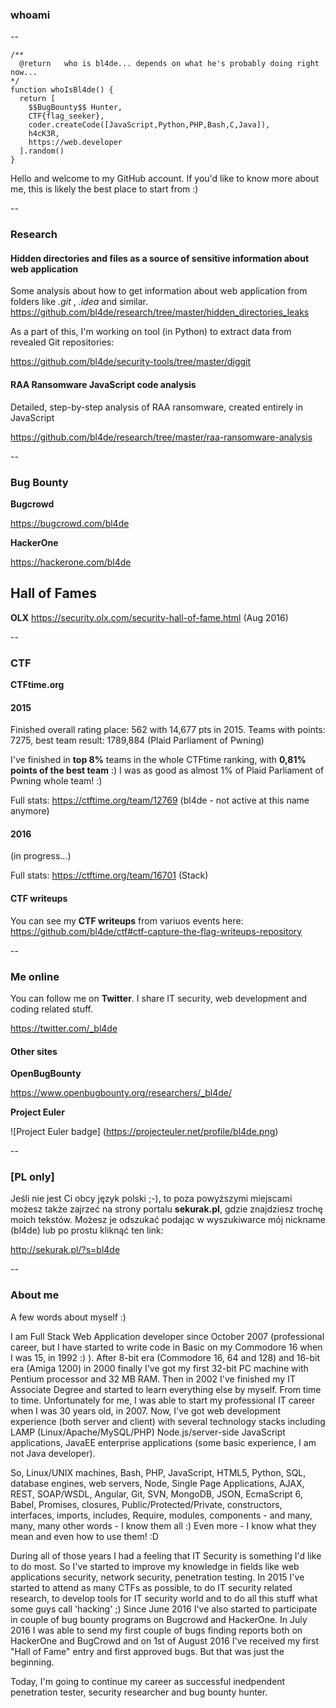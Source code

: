 
### whoami
--

```
/**
  @return   who is bl4de... depends on what he's probably doing right now...
*/
function whoIsBl4de() {
  return [
    $$BugBounty$$ Hunter, 
    CTF{flag_seeker}, 
    coder.createCode([JavaScript,Python,PHP,Bash,C,Java]), 
    h4cK3R, 
    https://web.developer
  ].random()
}
```
Hello and welcome to my GitHub account.
If you'd like to know more about me, this is likely the best place to start from :)

--

### Research

#### Hidden directories and files as a source of sensitive information about web application

Some analysis about how to get information about web application from folders like _.git_ , _.idea_ and similar.
https://github.com/bl4de/research/tree/master/hidden_directories_leaks

As a part of this, I'm working on tool (in Python) to extract data from revealed Git repositories:

https://github.com/bl4de/security-tools/tree/master/diggit

#### RAA Ransomware JavaScript code analysis

Detailed, step-by-step analysis of RAA ransomware, created entirely in JavaScript

https://github.com/bl4de/research/tree/master/raa-ransomware-analysis

--

### Bug Bounty

**Bugcrowd**		    

https://bugcrowd.com/bl4de

**HackerOne**		  

https://hackerone.com/bl4de

## Hall of Fames

**OLX** https://security.olx.com/security-hall-of-fame.html (Aug 2016)

--

### CTF

**CTFtime.org**		  

#### 2015

Finished overall rating place: 562 with 14,677 pts in 2015.
Teams with points: 7275, best team result: 1789,884 (Plaid Parliament of Pwning)

I've finished in **top 8%** teams in the whole CTFtime ranking, with **0,81% points of the best team** :)
I was as good as almost 1% of Plaid Parliament of Pwning whole team! :)

Full stats: https://ctftime.org/team/12769 (bl4de - not active at this name anymore)

#### 2016

(in progress...)

Full stats: https://ctftime.org/team/16701 (Stack)

#### CTF writeups

You can see my **CTF writeups** from variuos events here: https://github.com/bl4de/ctf#ctf-capture-the-flag-writeups-repository

--

### Me online

You can follow me on **Twitter**. I share IT security, web development and coding related stuff.

https://twitter.com/_bl4de


#### Other sites

**OpenBugBounty**       

https://www.openbugbounty.org/researchers/_bl4de/

**Project Euler**

![Project Euler badge]
(https://projecteuler.net/profile/bl4de.png)

--

### [PL only]

Jeśli nie jest Ci obcy język polski ;-), to poza powyższymi miejscami możesz także zajrzeć na strony portalu **sekurak.pl**, gdzie znajdziesz trochę moich tekstów.
Możesz je odszukać podając w wyszukiwarce mój nickname (bl4de) lub po prostu kliknąć ten link:

http://sekurak.pl/?s=bl4de

--

### About me

A few words about myself :)

I am Full Stack Web Application developer since October 2007 (professional career, but I have started to write code in Basic on my Commodore 16 when I was 15, in 1992 :) ). After 8-bit era (Commodore 16, 64 and 128) and 16-bit era (Amiga 1200) in 2000 finally I've got my first 32-bit PC machine with Pentium processor and 32 MB RAM. Then in 2002 I've finished my IT Associate Degree and started to learn everything else by myself. From time to time.
Unfortunately for me, I was able to start my professional IT career when I was 30 years old, in 2007. Now, I've got web development experience (both server and client) with several technology stacks including LAMP (Linux/Apache/MySQL/PHP) Node.js/server-side JavaScript applications, JavaEE enterprise applications (some basic experience, I am not Java developer).

So, Linux/UNIX machines, Bash, PHP, JavaScript, HTML5, Python, SQL, database engines, web servers, Node, Single Page Applications, AJAX, REST, SOAP/WSDL, Angular, Git, SVN, MongoDB, JSON, EcmaScript 6, Babel, Promises, closures, Public/Protected/Private, constructors, interfaces, imports, includes, Require, modules, components - and many, many, many other words - I know them all :) Even more - I know what they mean and even how to use them! :D

During all of those years I had a feeling that IT Security is something I'd like to do most. So I've started to improve my knowledge in fields like web applications security, network security, penetration testing.
In 2015 I've started to attend as many CTFs as possible, to do IT security related research, to develop tools for IT security world and to do all this stuff what some guys call 'hacking' ;) 
Since June 2016 I've also started to participate in couple of bug bounty programs on Bugcrowd and HackerOne.
In July 2016 I was able to send my first couple of bugs finding reports both on HackerOne and BugCrowd and on 1st of August 2016 I've received my first "Hall of Fame" entry and first approved bugs. But that was just the beginning.

Today, I'm going to continue my career as successful inedpendent penetration tester, security researcher and bug bounty hunter.



